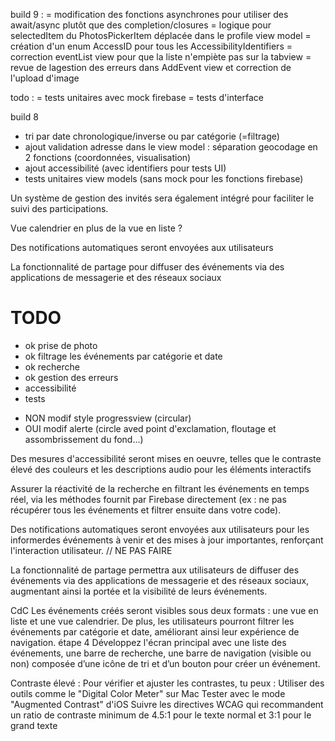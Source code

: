 build 9 : 
= modification des fonctions asynchrones pour utiliser des await/async plutôt que des completion/closures
= logique pour selectedItem du PhotosPickerItem déplacée dans le profile view model
= création d'un enum AccessID pour tous les AccessibilityIdentifiers
= correction eventList view pour que la liste n'empiète pas sur la tabview
= revue de lagestion des erreurs dans AddEvent view et correction de l'upload d'image 



 
todo :
= tests unitaires avec mock firebase
= tests d'interface



build 8
+ tri par date chronologique/inverse ou par catégorie (=filtrage)
+ ajout validation adresse dans le view model : séparation geocodage en 2 fonctions (coordonnées, visualisation)
+ ajout accessibilité (avec identifiers pour tests UI)
+ tests unitaires view models (sans mock pour les fonctions firebase)






Un système de gestion des invités sera également intégré pour faciliter le suivi des participations.

Vue calendrier en plus de la vue en liste ?

Des notifications automatiques seront envoyées aux utilisateurs 

La fonctionnalité de partage pour diffuser des événements via des applications de messagerie et des réseaux sociaux




# TODO

-   ok prise de photo
-   ok filtrage les événements par catégorie et date
-   ok recherche
-   ok gestion des erreurs
- accessibilité
- tests

+   NON modif style progressview (circular) 
+   OUI modif alerte (circle aved point d'exclamation, floutage et assombrissement du fond...)




Des mesures d'accessibilité seront mises en oeuvre, telles que le contraste élevé des couleurs et les descriptions audio pour les éléments interactifs

Assurer la réactivité de la recherche en filtrant les événements en temps réel, via les méthodes fournit par Firebase directement (ex : ne pas récupérer tous les événements et filtrer ensuite dans votre code).



Des notifications automatiques seront envoyées aux utilisateurs pour les informerdes événements à venir et des mises à jour importantes, renforçant l'interaction utilisateur.
// NE PAS FAIRE

La fonctionnalité de partage permettra aux utilisateurs de diffuser des événements via des applications de messagerie et des réseaux sociaux, augmentant ainsi la portée et la visibilité de leurs événements.



CdC
Les événements créés seront visibles sous deux formats : une vue en liste et une vue
calendrier. De plus, les utilisateurs pourront filtrer les événements par catégorie et
date, améliorant ainsi leur expérience de navigation.
étape 4
Développez l'écran principal avec une liste des événements, une barre de recherche, une barre de navigation (visible ou non) composée d’une icône de tri et d’un bouton pour créer un événement.



Contraste élevé : 
Pour vérifier et ajuster les contrastes, tu peux :
Utiliser des outils comme le "Digital Color Meter" sur Mac
Tester avec le mode "Augmented Contrast" d'iOS
Suivre les directives WCAG qui recommandent un ratio de contraste minimum de 4.5:1 pour le texte normal et 3:1 pour le grand texte
